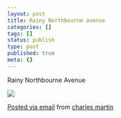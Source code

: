 ```yaml
---
layout: post
title: Rainy Northbourne avenue
categories: []
tags: []
status: publish
type: post
published: true
meta: {}
---
```


Rainy Northbourne Avenue

![]({{site.baseurl}}/assets/posterous/charlesmartin/2010-05-rainynorthbourne.jpg)

[Posted via email](http://posterous.com)  from 
[charles martin](http://charlesmartin.posterous.com/rainy-northbourne-avenue)
